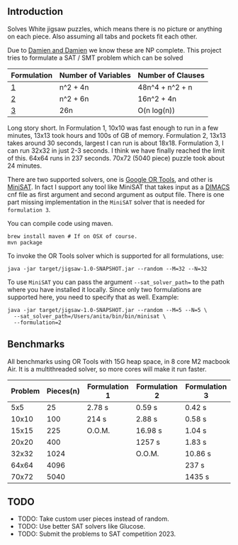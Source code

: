 ## Introduction

Solves White jigsaw puzzles, which means there is no picture or anything on each piece.
Also assuming all tabs and pockets fit each other. 

Due to [Damien and Damien](https://erikdemaine.org/papers/Jigsaw_GC/paper.pdf) we know these are NP complete.
This project tries to formulate a SAT / SMT problem which can be solved 


| Formulation                 | Number of Variables | Number of Clauses |
|-----------------------------|---------------------|-------------------|
| [1](https://mathb.in/77183) | n^2 + 4n            | 48n^4 + n^2 + n   |
| [2](https://mathb.in/77190) | n^2 + 6n            | 16n^2 + 4n        |
| [3](https://mathb.in/77209) | 26n                 | O(n log(n))       |

Long story short. In Formulation 1, 10x10 was fast enough to run in a few minutes, 
13x13 took hours and 100s of GB of memory. Formulation 2, 13x13 takes around 30 seconds,
largest I can run is about 18x18. Formulation 3, I can run 32x32 in just 2-3 seconds. I
think we have finally reached the limit of this. 64x64 runs in 237 seconds. 70x72 (5040 piece)
puzzle took about 24 minutes.

There are two supported solvers, one is [Google OR Tools](https://developers.google.com/optimization), 
and other is [MiniSAT](http://minisat.se/). In fact I support any tool like MiniSAT that takes 
input as a [DIMACS](https://www.cs.utexas.edu/users/moore/acl2/manuals/current/manual/index-seo.php/SATLINK____DIMACS)
cnf file as first argument and second argument as output file. There is one part missing
implementation in the `MiniSAT` solver that is needed for `formulation 3`. 

You can compile code using maven. 
```shell
brew install maven # If on OSX of course. 
mvn package
```

To invoke the OR Tools solver which is supported for all formulations, use: 
```shell 
java -jar target/jigsaw-1.0-SNAPSHOT.jar --random --M=32 --N=32 
```

To use `MiniSAT` you can pass the argument `--sat_solver_path=` to the path where you
have installed it locally. Since only two formulations are supported here, you need
to specify that as well. Example:
```shell
java -jar target/jigsaw-1.0-SNAPSHOT.jar --random --M=5 --N=5 \
  --sat_solver_path=/Users/anita/bin/bin/minisat \
  --formulation=2
```

## Benchmarks
All benchmarks using OR Tools with 15G heap space, in 8 core M2 macbook Air. It
is a multithreaded solver, so more cores will make it run faster. 

| Problem  | Pieces(n) | Formulation 1 | Formulation 2 | Formulation 3 |
|----------|-----------|---------------|---------------|---------------|
| 5x5      | 25        | 2.78 s        | 0.59 s        | 0.42 s        |
| 10x10    | 100       | 214 s         | 2.88 s        | 0.58 s        |
| 15x15    | 225       | O.O.M.        | 16.98 s       | 1.04 s        |
| 20x20    | 400       |               | 1257 s        | 1.83 s        |
| 32x32    | 1024      |               | O.O.M.        | 10.86 s       |
| 64x64    | 4096      |               |               | 237 s         |
| 70x72    | 5040      |               |               | 1435 s        |

## TODO

* TODO: Take custom user pieces instead of random.
* TODO: Use better SAT solvers like Glucose.
* TODO: Submit the problems to SAT competition 2023.

